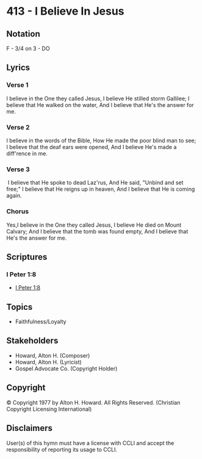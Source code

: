 # 413 - I Believe In Jesus

## Notation

F - 3/4 on 3 - DO

## Lyrics

### Verse 1

I believe in the One they called Jesus, I believe He stilled storm Gallilee; I believe that He walked on the water, And I believe that He's the answer for me.


### Verse 2

I believe in the words of the Bible, How He made the poor blind man to see; I believe that the deaf ears were opened, And I believe He's made a diff'rence in me.


### Verse 3

 I believe that He spoke to dead Laz'rus, And He said, "Unbind and set free;" I believe that He reigns up in heaven, And I believe that He is coming again. 


### Chorus

Yes,I believe in the One they called Jesus, I believe He died on Mount Calvary; And I believe that the tomb was found empty, And I believe that He's the answer for me.



## Scriptures

### I Peter 1:8

- [I Peter 1:8](https://www.biblegateway.com/passage/?search=I%20Peter%201%3A8)


## Topics

- Faithfulness/Loyalty

## Stakeholders

- Howard, Alton H. (Composer)
- Howard, Alton H. (Lyricist)
- Gospel Advocate Co. (Copyright Holder)

## Copyright

© Copyright 1977 by Alton H. Howard. All Rights Reserved.
(Christian Copyright Licensing International)

## Disclaimers

User(s) of this hymn must have a license with CCLI and accept the responsibility of reporting its usage to CCLI.

